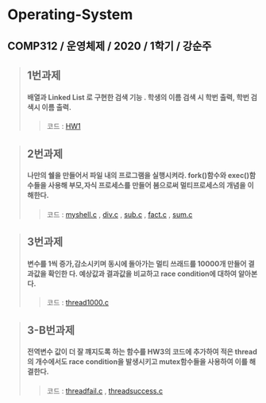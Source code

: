 # Operating-System

## COMP312 / 운영체제 / 2020 / 1학기 / 강순주

>## 1번과제
> #### 배열과 Linked List 로 구현한 검색 기능 . 학생의 이름 검색 시 학번 출력, 학번 검색시 이름 출력.
>>코드 :  [HW1](https://github.com/dnjsrb0710/Operating-System/blob/main/HW01_2015110899_%EC%9D%B4%EC%9B%90%EA%B7%9C/main.c)

>## 2번과제
>#### 나만의 쉘을 만들어서 파일 내의 프로그램을 실행시켜라. fork()함수와 exec()함수들을 사용해 부모,자식 프로세스를 만들어 봄으로써 멀티프로세스의 개념을 이해한다.
>>코드 :  [myshell.c](https://github.com/dnjsrb0710/Operating-System/blob/main/HW02_2015110899_%EC%9D%B4%EC%9B%90%EA%B7%9C/myshell.c) , [div.c](https://github.com/dnjsrb0710/Operating-System/blob/main/HW02_2015110899_%EC%9D%B4%EC%9B%90%EA%B7%9C/div.c) , [sub.c](https://github.com/dnjsrb0710/Operating-System/blob/main/HW02_2015110899_%EC%9D%B4%EC%9B%90%EA%B7%9C/sub.c) , [fact.c](https://github.com/dnjsrb0710/Operating-System/blob/main/HW02_2015110899_%EC%9D%B4%EC%9B%90%EA%B7%9C/fact.c) , [sum.c](https://github.com/dnjsrb0710/Operating-System/blob/main/HW02_2015110899_%EC%9D%B4%EC%9B%90%EA%B7%9C/sum.c)

>## 3번과제
> #### 변수를 1씩 증가,감소시키며 동시에 돌아가는 멀티 쓰래드를 10000개 만들어 결과값을 확인한	다. 예상값과 결과값을 비교하고 race condition에 대하여 알아본다.
>>코드 :  [thread1000.c](https://github.com/dnjsrb0710/Operating-System/blob/main/HW03_2015110899_%EC%9D%B4%EC%9B%90%EA%B7%9C/thread1000.c)

>## 3-B번과제
> #### 전역변수 값이 더 잘 꺠지도록 하는 함수를 HW3의 코드에 추가하여 적은 thread의 개수에서도 race condition을 발생시키고 mutex함수들을 사용하여 이를 해결한다.
>>코드 :  [threadfail.c](https://github.com/dnjsrb0710/Operating-System/blob/main/HW03(B)_2015110899_%EC%9D%B4%EC%9B%90%EA%B7%9C/threadfail.c) , [threadsuccess.c](https://github.com/dnjsrb0710/Operating-System/blob/main/HW03(B)_2015110899_%EC%9D%B4%EC%9B%90%EA%B7%9C/threadsuccess.c)